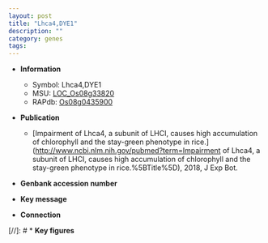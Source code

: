 ```yaml
---
layout: post
title: "Lhca4,DYE1"
description: ""
category: genes
tags: 
---
```


* **Information**  
    + Symbol: Lhca4,DYE1  
    + MSU: [LOC_Os08g33820](http://rice.uga.edu/cgi-bin/ORF_infopage.cgi?orf=LOC_Os08g33820)  
    + RAPdb: [Os08g0435900](http://rapdb.dna.affrc.go.jp/viewer/gbrowse_details/irgsp1?name=Os08g0435900)  

* **Publication**  
    + [Impairment of Lhca4, a subunit of LHCI, causes high accumulation of chlorophyll and the stay-green phenotype in rice.](http://www.ncbi.nlm.nih.gov/pubmed?term=Impairment of Lhca4, a subunit of LHCI, causes high accumulation of chlorophyll and the stay-green phenotype in rice.%5BTitle%5D), 2018, J Exp Bot.

* **Genbank accession number**  

* **Key message**  

* **Connection**  

[//]: # * **Key figures**  


